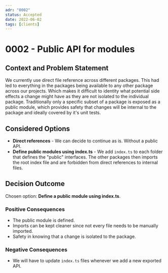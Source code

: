 ```yaml
---
adr: "0002"
status: Accepted
date: 2022-06-02
tags: [clients]
---
```


# 0002 - Public API for modules

<AdrTable frontMatter={frontMatter}></AdrTable>

## Context and Problem Statement

We currently use direct file reference across different packages. This had led to everything in the
packages being available to any other package across our projects. Which makes it difficult to
identity what potential side effects a change might have as they are not isolated to the individual
package. Traditionally only a specific subset of a package is exposed as a public module, which
provides safety that changes will be internal to the package and ideally covered by it's unit tests.

## Considered Options

- **Direct references** - We can decide to continue as is. Without a public API.
- **Define public modules using index.ts** - We add `index.ts` to each folder that defines the
  "public" interfaces. The other packages then imports the root index file and are forbidden from
  direct references to internal files.

## Decision Outcome

Chosen option: **Define a public module using index.ts**.

### Positive Consequences

- The public module is defined.
- Imports can be kept cleaner since not every file needs to be manually imported.
- Safety in knowing that a change is isolated to the package.

### Negative Consequences

- We will have to update `index.ts` files whenever we add a new exported API.

